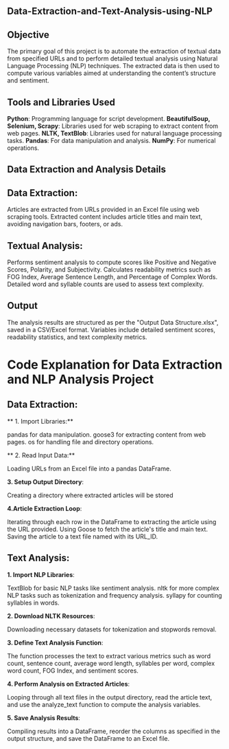 ## Data-Extraction-and-Text-Analysis-using-NLP
## Objective
The primary goal of this project is to automate the extraction of textual data from specified URLs and to perform detailed textual analysis using Natural Language Processing (NLP) techniques. The extracted data is then used to compute various variables aimed at understanding the content’s structure and sentiment.
## Tools and Libraries Used
**Python**: Programming language for script development.
**BeautifulSoup, Selenium, Scrapy**: Libraries used for web scraping to extract content from web pages.
**NLTK, TextBlob**: Libraries used for natural language processing tasks.
**Pandas**: For data manipulation and analysis.
**NumPy**: For numerical operations.

## **Data Extraction and Analysis Details**
## Data Extraction:

Articles are extracted from URLs provided in an Excel file using web scraping tools.
Extracted content includes article titles and main text, avoiding navigation bars, footers, or ads.

## Textual Analysis:

Performs sentiment analysis to compute scores like Positive and Negative Scores, Polarity, and Subjectivity.
Calculates readability metrics such as FOG Index, Average Sentence Length, and Percentage of Complex Words.
Detailed word and syllable counts are used to assess text complexity.

## Output
The analysis results are structured as per the "Output Data Structure.xlsx", saved in a CSV/Excel format.
Variables include detailed sentiment scores, readability statistics, and text complexity metrics.

# Code Explanation for Data Extraction and NLP Analysis Project

## Data Extraction:

** 1. Import Libraries:**

pandas for data manipulation.
goose3 for extracting content from web pages.
os for handling file and directory operations.

** 2. Read Input Data:**

Loading URLs from an Excel file into a pandas DataFrame.

**3. Setup Output Directory**:

Creating a directory where extracted articles will be stored

**4.Article Extraction Loop**:

Iterating through each row in the DataFrame to extracting the article using the URL provided.
Using Goose to fetch the article's title and main text.
Saving the article to a text file named with its URL_ID.

## Text Analysis:

**1. Import NLP Libraries**:

TextBlob for basic NLP tasks like sentiment analysis.
nltk for more complex NLP tasks such as tokenization and frequency analysis.
syllapy for counting syllables in words.

**2. Download NLTK Resources**:

Downloading necessary datasets for tokenization and stopwords removal.

**3. Define Text Analysis Function**:

The function processes the text to extract various metrics such as word count, sentence count, average word length, syllables per word, complex word count, FOG Index, and sentiment scores.

**4. Perform Analysis on Extracted Articles**:

Looping through all text files in the output directory, read the article text, and use the analyze_text function to compute the analysis variables.

**5. Save Analysis Results**:

Compiling results into a DataFrame, reorder the columns as specified in the output structure, and save the DataFrame to an Excel file.
